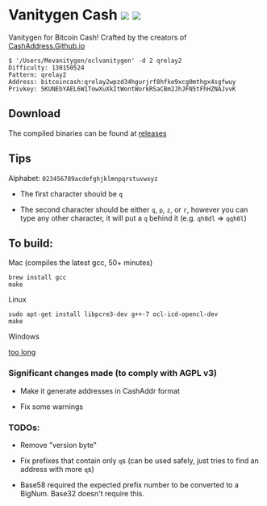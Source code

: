 # Vanitygen Cash ![](https://img.shields.io/badge/build-passing-brightgreen.svg) [![](https://img.shields.io/badge/download-click%20me!-blue.svg)](https://github.com/cashaddress/vanitygen-cash/releases)

Vanitygen for Bitcoin Cash! Crafted by the creators of [CashAddress.Github.io](https://cashaddress.github.io/)

```
$ '/Users/Mevanitygen/oclvanitygen' -d 2 qrelay2
Difficulty: 130150524
Pattern: qrelay2
Address: bitcoincash:qrelay2wpzd34hgurjrf8hfke9xcg0mthgx4sgfwuy
Privkey: 5KUNEbYAEL6W1TowXuXkItWontWorkRSaCBm2JhJFN5tFhHZNAJvvK
```

## Download

The compiled binaries can be found at [releases](https://github.com/cashaddress/vanitygen-cash/releases)

## Tips

Alphabet: `023456789acdefghjklmnpqrstuvwxyz`

- The first character should be `q`

- The second character should be either `q`, `p`, `z`, or `r`, however you can type any other character, it will put a `q` behind it (e.g. `qh0dl` => `qqh0l`)

## To build:

Mac (compiles the latest gcc, 50+ minutes)

    brew install gcc
    make

Linux

    sudo apt-get install libpcre3-dev g++-7 ocl-icd-opencl-dev
    make

Windows

[too long](/INSTALL)

### Significant changes made (to comply with AGPL v3)

- Make it generate addresses in CashAddr format

- Fix some warnings

### TODOs:

- Remove "version byte"

- Fix prefixes that contain only `q`s (can be used safely, just tries to find an address with
more `q`s)

- Base58 required the expected prefix number to be converted to a BigNum. Base32 doesn't require this.

